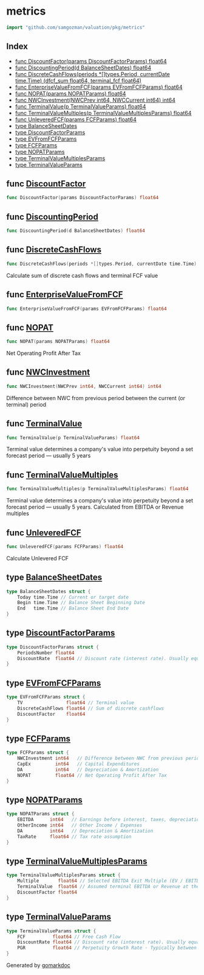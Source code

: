 <!-- Code generated by gomarkdoc. DO NOT EDIT -->

# metrics

```go
import "github.com/samgozman/valuation/pkg/metrics"
```

## Index

- [func DiscountFactor(params DiscountFactorParams) float64](<#func-discountfactor>)
- [func DiscountingPeriod(d BalanceSheetDates) float64](<#func-discountingperiod>)
- [func DiscreteCashFlows(periods *[]types.Period, currentDate time.Time) (dfcf_sum float64, terminal_fcf float64)](<#func-discretecashflows>)
- [func EnterpriseValueFromFCF(params EVFromFCFParams) float64](<#func-enterprisevaluefromfcf>)
- [func NOPAT(params NOPATParams) float64](<#func-nopat>)
- [func NWCInvestment(NWCPrev int64, NWCCurrent int64) int64](<#func-nwcinvestment>)
- [func TerminalValue(p TerminalValueParams) float64](<#func-terminalvalue>)
- [func TerminalValueMultiples(p TerminalValueMultiplesParams) float64](<#func-terminalvaluemultiples>)
- [func UnleveredFCF(params FCFParams) float64](<#func-unleveredfcf>)
- [type BalanceSheetDates](<#type-balancesheetdates>)
- [type DiscountFactorParams](<#type-discountfactorparams>)
- [type EVFromFCFParams](<#type-evfromfcfparams>)
- [type FCFParams](<#type-fcfparams>)
- [type NOPATParams](<#type-nopatparams>)
- [type TerminalValueMultiplesParams](<#type-terminalvaluemultiplesparams>)
- [type TerminalValueParams](<#type-terminalvalueparams>)


## func [DiscountFactor](<https://github.com/samgozman/valuation/blob/main/pkg/metrics/discounting-periods.go#L27>)

```go
func DiscountFactor(params DiscountFactorParams) float64
```

## func [DiscountingPeriod](<https://github.com/samgozman/valuation/blob/main/pkg/metrics/discounting-periods.go#L19>)

```go
func DiscountingPeriod(d BalanceSheetDates) float64
```

## func [DiscreteCashFlows](<https://github.com/samgozman/valuation/blob/main/pkg/metrics/discrete-cash-flows.go#L10>)

```go
func DiscreteCashFlows(periods *[]types.Period, currentDate time.Time) (dfcf_sum float64, terminal_fcf float64)
```

Calculate sum of discrete cash flows and terminal FCF value

## func [EnterpriseValueFromFCF](<https://github.com/samgozman/valuation/blob/main/pkg/metrics/enterprise-value.go#L9>)

```go
func EnterpriseValueFromFCF(params EVFromFCFParams) float64
```

## func [NOPAT](<https://github.com/samgozman/valuation/blob/main/pkg/metrics/nopat.go#L11>)

```go
func NOPAT(params NOPATParams) float64
```

Net Operating Profit After Tax

## func [NWCInvestment](<https://github.com/samgozman/valuation/blob/main/pkg/metrics/nwc-investment.go#L4>)

```go
func NWCInvestment(NWCPrev int64, NWCCurrent int64) int64
```

Difference between NWC from previous period between the current \(or terminal\) period

## func [TerminalValue](<https://github.com/samgozman/valuation/blob/main/pkg/metrics/terminal-value.go#L16>)

```go
func TerminalValue(p TerminalValueParams) float64
```

Terminal value determines a company's value into perpetuity beyond a set forecast period — usually 5 years

## func [TerminalValueMultiples](<https://github.com/samgozman/valuation/blob/main/pkg/metrics/terminal-value.go#L22>)

```go
func TerminalValueMultiples(p TerminalValueMultiplesParams) float64
```

Terminal value determines a company's value into perpetuity beyond a set forecast period — usually 5 years\. Calculated from EBITDA or Revenue multiples

## func [UnleveredFCF](<https://github.com/samgozman/valuation/blob/main/pkg/metrics/fcf.go#L11>)

```go
func UnleveredFCF(params FCFParams) float64
```

Calculate Unlevered FCF

## type [BalanceSheetDates](<https://github.com/samgozman/valuation/blob/main/pkg/metrics/discounting-periods.go#L8-L12>)

```go
type BalanceSheetDates struct {
    Today time.Time // Current or target date
    Begin time.Time // Balance Sheet Beginning Date
    End   time.Time // Balance Sheet End Date
}
```

## type [DiscountFactorParams](<https://github.com/samgozman/valuation/blob/main/pkg/metrics/discounting-periods.go#L14-L17>)

```go
type DiscountFactorParams struct {
    PeriodsNumber float64
    DiscountRate  float64 // Discount rate (interest rate). Usually equals to WACC
}
```

## type [EVFromFCFParams](<https://github.com/samgozman/valuation/blob/main/pkg/metrics/enterprise-value.go#L3-L7>)

```go
type EVFromFCFParams struct {
    TV                float64 // Terminal value
    DiscreteCashFlows float64 // Sum of discrete cashflows
    DiscountFactor    float64
}
```

## type [FCFParams](<https://github.com/samgozman/valuation/blob/main/pkg/metrics/fcf.go#L3-L8>)

```go
type FCFParams struct {
    NWCInvestment int64   // Difference between NWC from previous period between the current
    CapEx         int64   // Capital Expenditures
    DA            int64   // Depreciation & Amortization
    NOPAT         float64 // Net Operating Profit After Tax
}
```

## type [NOPATParams](<https://github.com/samgozman/valuation/blob/main/pkg/metrics/nopat.go#L3-L8>)

```go
type NOPATParams struct {
    EBITDA      int64   // Earnings before interest, taxes, depreciation, and amortization
    OtherIncome int64   // Other Income / Expenses
    DA          int64   // Depreciation & Amortization
    TaxRate     float64 // Tax rate assumption
}
```

## type [TerminalValueMultiplesParams](<https://github.com/samgozman/valuation/blob/main/pkg/metrics/terminal-value.go#L9-L13>)

```go
type TerminalValueMultiplesParams struct {
    Multiple       float64 // Selected EBITDA Exit Multiple (EV / EBITDA) or Revenue Multiple
    TerminalValue  float64 // Assumed terminal EBITDA or Revenue at the end of the investing cycle
    DiscountFactor float64
}
```

## type [TerminalValueParams](<https://github.com/samgozman/valuation/blob/main/pkg/metrics/terminal-value.go#L3-L7>)

```go
type TerminalValueParams struct {
    FCF          float64 // Free Cash Flow
    DiscountRate float64 // Discount rate (interest rate). Usually equals to WACC
    PGR          float64 // Perpetuity Growth Rate - Typically between the inflation rate of 2-3% and the GDP growth rate of 4-5%
}
```



Generated by [gomarkdoc](<https://github.com/princjef/gomarkdoc>)
